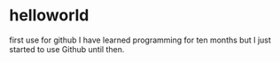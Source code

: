 # helloworld
first use for github 
I have learned programming for ten months but I just started to use Github until then.

